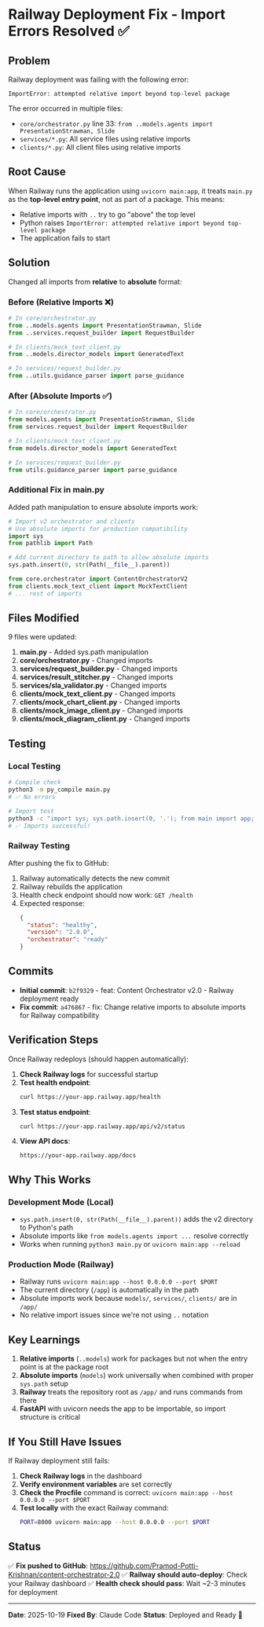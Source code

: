 # Railway Deployment Fix - Import Errors Resolved ✅

## Problem

Railway deployment was failing with the following error:

```
ImportError: attempted relative import beyond top-level package
```

The error occurred in multiple files:
- `core/orchestrator.py` line 33: `from ..models.agents import PresentationStrawman, Slide`
- `services/*.py`: All service files using relative imports
- `clients/*.py`: All client files using relative imports

## Root Cause

When Railway runs the application using `uvicorn main:app`, it treats `main.py` as the **top-level entry point**, not as part of a package. This means:

- Relative imports with `..` try to go "above" the top level
- Python raises `ImportError: attempted relative import beyond top-level package`
- The application fails to start

## Solution

Changed all imports from **relative** to **absolute** format:

### Before (Relative Imports ❌)
```python
# In core/orchestrator.py
from ..models.agents import PresentationStrawman, Slide
from ..services.request_builder import RequestBuilder

# In clients/mock_text_client.py
from ..models.director_models import GeneratedText

# In services/request_builder.py
from ..utils.guidance_parser import parse_guidance
```

### After (Absolute Imports ✅)
```python
# In core/orchestrator.py
from models.agents import PresentationStrawman, Slide
from services.request_builder import RequestBuilder

# In clients/mock_text_client.py
from models.director_models import GeneratedText

# In services/request_builder.py
from utils.guidance_parser import parse_guidance
```

### Additional Fix in main.py

Added path manipulation to ensure absolute imports work:

```python
# Import v2 orchestrator and clients
# Use absolute imports for production compatibility
import sys
from pathlib import Path

# Add current directory to path to allow absolute imports
sys.path.insert(0, str(Path(__file__).parent))

from core.orchestrator import ContentOrchestratorV2
from clients.mock_text_client import MockTextClient
# ... rest of imports
```

## Files Modified

9 files were updated:

1. **main.py** - Added sys.path manipulation
2. **core/orchestrator.py** - Changed imports
3. **services/request_builder.py** - Changed imports
4. **services/result_stitcher.py** - Changed imports
5. **services/sla_validator.py** - Changed imports
6. **clients/mock_text_client.py** - Changed imports
7. **clients/mock_chart_client.py** - Changed imports
8. **clients/mock_image_client.py** - Changed imports
9. **clients/mock_diagram_client.py** - Changed imports

## Testing

### Local Testing
```bash
# Compile check
python3 -m py_compile main.py
# ✅ No errors

# Import test
python3 -c "import sys; sys.path.insert(0, '.'); from main import app; print('Imports successful!')"
# ✅ Imports successful!
```

### Railway Testing

After pushing the fix to GitHub:

1. Railway automatically detects the new commit
2. Railway rebuilds the application
3. Health check endpoint should now work: `GET /health`
4. Expected response:
   ```json
   {
     "status": "healthy",
     "version": "2.0.0",
     "orchestrator": "ready"
   }
   ```

## Commits

- **Initial commit**: `b2f9329` - feat: Content Orchestrator v2.0 - Railway deployment ready
- **Fix commit**: `a476867` - fix: Change relative imports to absolute imports for Railway compatibility

## Verification Steps

Once Railway redeploys (should happen automatically):

1. **Check Railway logs** for successful startup
2. **Test health endpoint**:
   ```bash
   curl https://your-app.railway.app/health
   ```
3. **Test status endpoint**:
   ```bash
   curl https://your-app.railway.app/api/v2/status
   ```
4. **View API docs**:
   ```
   https://your-app.railway.app/docs
   ```

## Why This Works

### Development Mode (Local)
- `sys.path.insert(0, str(Path(__file__).parent))` adds the v2 directory to Python's path
- Absolute imports like `from models.agents import ...` resolve correctly
- Works when running `python3 main.py` or `uvicorn main:app --reload`

### Production Mode (Railway)
- Railway runs `uvicorn main:app --host 0.0.0.0 --port $PORT`
- The current directory (`/app`) is automatically in the path
- Absolute imports work because `models/`, `services/`, `clients/` are in `/app/`
- No relative import issues since we're not using `..` notation

## Key Learnings

1. **Relative imports** (`..models`) work for packages but not when the entry point is at the package root
2. **Absolute imports** (`models`) work universally when combined with proper `sys.path` setup
3. **Railway** treats the repository root as `/app/` and runs commands from there
4. **FastAPI** with uvicorn needs the app to be importable, so import structure is critical

## If You Still Have Issues

If Railway deployment still fails:

1. **Check Railway logs** in the dashboard
2. **Verify environment variables** are set correctly
3. **Check the Procfile** command is correct: `uvicorn main:app --host 0.0.0.0 --port $PORT`
4. **Test locally** with the exact Railway command:
   ```bash
   PORT=8000 uvicorn main:app --host 0.0.0.0 --port $PORT
   ```

## Status

✅ **Fix pushed to GitHub**: https://github.com/Pramod-Potti-Krishnan/content-orchestrator-2.0
✅ **Railway should auto-deploy**: Check your Railway dashboard
✅ **Health check should pass**: Wait ~2-3 minutes for deployment

---

**Date**: 2025-10-19
**Fixed By**: Claude Code
**Status**: Deployed and Ready 🚀
